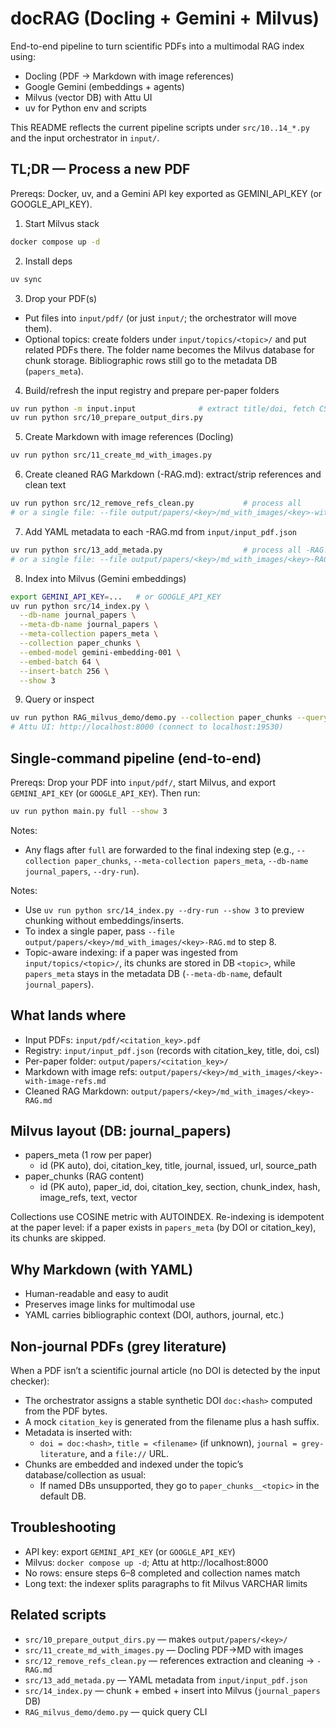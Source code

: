 # docRAG (Docling + Gemini + Milvus)

End-to-end pipeline to turn scientific PDFs into a multimodal RAG index using:
- Docling (PDF → Markdown with image references)
- Google Gemini (embeddings + agents)
- Milvus (vector DB) with Attu UI
- uv for Python env and scripts

This README reflects the current pipeline scripts under `src/10..14_*.py` and the input orchestrator in `input/`.

## TL;DR — Process a new PDF
Prereqs: Docker, uv, and a Gemini API key exported as GEMINI_API_KEY (or GOOGLE_API_KEY).

1) Start Milvus stack
```bash
docker compose up -d
```

2) Install deps
```bash
uv sync
```

3) Drop your PDF(s)
- Put files into `input/pdf/` (or just `input/`; the orchestrator will move them).
 - Optional topics: create folders under `input/topics/<topic>/` and put related PDFs there. The folder name becomes the Milvus database for chunk storage. Bibliographic rows still go to the metadata DB (`papers_meta`).

4) Build/refresh the input registry and prepare per-paper folders
```bash
uv run python -m input.input              # extract title/doi, fetch CSL, create citation_key, rename PDFs, update input/input_pdf.json
uv run python src/10_prepare_output_dirs.py
```

5) Create Markdown with image references (Docling)
```bash
uv run python src/11_create_md_with_images.py
```

6) Create cleaned RAG Markdown (-RAG.md): extract/strip references and clean text
```bash
uv run python src/12_remove_refs_clean.py           # process all
# or a single file: --file output/papers/<key>/md_with_images/<key>-with-image-refs.md
```

7) Add YAML metadata to each -RAG.md from `input/input_pdf.json`
```bash
uv run python src/13_add_metada.py                  # process all -RAG.md
# or a single file: --file output/papers/<key>/md_with_images/<key>-RAG.md
```

8) Index into Milvus (Gemini embeddings)
```bash
export GEMINI_API_KEY=...   # or GOOGLE_API_KEY
uv run python src/14_index.py \
  --db-name journal_papers \
  --meta-db-name journal_papers \
  --meta-collection papers_meta \
  --collection paper_chunks \
  --embed-model gemini-embedding-001 \
  --embed-batch 64 \
  --insert-batch 256 \
  --show 3
```

9) Query or inspect
```bash
uv run python RAG_milvus_demo/demo.py --collection paper_chunks --query-only --query "What was the primary outcome?" --show 3
# Attu UI: http://localhost:8000 (connect to localhost:19530)
```

## Single-command pipeline (end-to-end)
Prereqs: Drop your PDF into `input/pdf/`, start Milvus, and export `GEMINI_API_KEY` (or `GOOGLE_API_KEY`). Then run:

```bash
uv run python main.py full --show 3
```

Notes:
- Any flags after `full` are forwarded to the final indexing step (e.g., `--collection paper_chunks`, `--meta-collection papers_meta`, `--db-name journal_papers`, `--dry-run`).

Notes:
- Use `uv run python src/14_index.py --dry-run --show 3` to preview chunking without embeddings/inserts.
- To index a single paper, pass `--file output/papers/<key>/md_with_images/<key>-RAG.md` to step 8.
 - Topic-aware indexing: if a paper was ingested from `input/topics/<topic>/`, its chunks are stored in DB `<topic>`, while `papers_meta` stays in the metadata DB (`--meta-db-name`, default `journal_papers`).

## What lands where
- Input PDFs: `input/pdf/<citation_key>.pdf`
- Registry: `input/input_pdf.json` (records with citation_key, title, doi, csl)
- Per-paper folder: `output/papers/<citation_key>/`
- Markdown with image refs: `output/papers/<key>/md_with_images/<key>-with-image-refs.md`
- Cleaned RAG Markdown: `output/papers/<key>/md_with_images/<key>-RAG.md`

## Milvus layout (DB: journal_papers)
- papers_meta (1 row per paper)
  - id (PK auto), doi, citation_key, title, journal, issued, url, source_path
- paper_chunks (RAG content)
  - id (PK auto), paper_id, doi, citation_key, section, chunk_index, hash, image_refs, text, vector

Collections use COSINE metric with AUTOINDEX. Re-indexing is idempotent at the paper level: if a paper exists in `papers_meta` (by DOI or citation_key), its chunks are skipped.

## Why Markdown (with YAML)
- Human-readable and easy to audit
- Preserves image links for multimodal use
- YAML carries bibliographic context (DOI, authors, journal, etc.)

## Non-journal PDFs (grey literature)

When a PDF isn’t a scientific journal article (no DOI is detected by the input checker):
- The orchestrator assigns a stable synthetic DOI `doc:<hash>` computed from the PDF bytes.
- A mock `citation_key` is generated from the filename plus a hash suffix.
- Metadata is inserted with:
  - `doi = doc:<hash>`, `title = <filename>` (if unknown), `journal = grey-literature`, and a `file://` URL.
- Chunks are embedded and indexed under the topic’s database/collection as usual:
  - If named DBs unsupported, they go to `paper_chunks__<topic>` in the default DB.

## Troubleshooting
- API key: export `GEMINI_API_KEY` (or `GOOGLE_API_KEY`)
- Milvus: `docker compose up -d`; Attu at http://localhost:8000
- No rows: ensure steps 6–8 completed and collection names match
- Long text: the indexer splits paragraphs to fit Milvus VARCHAR limits

## Related scripts
- `src/10_prepare_output_dirs.py` — makes `output/papers/<key>/`
- `src/11_create_md_with_images.py` — Docling PDF→MD with images
- `src/12_remove_refs_clean.py` — references extraction and cleaning → `-RAG.md`
- `src/13_add_metada.py` — YAML metadata from `input/input_pdf.json`
- `src/14_index.py` — chunk + embed + insert into Milvus (`journal_papers` DB)
- `RAG_milvus_demo/demo.py` — quick query CLI

